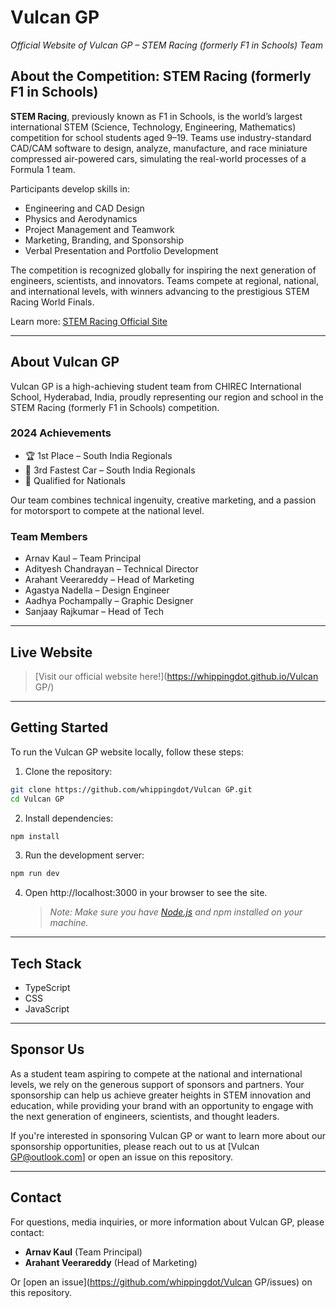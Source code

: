 # Vulcan GP

_Official Website of Vulcan GP – STEM Racing (formerly F1 in Schools) Team_

## About the Competition: STEM Racing (formerly F1 in Schools)

**STEM Racing**, previously known as F1 in Schools, is the world’s largest international STEM (Science, Technology, Engineering, Mathematics) competition for school students aged 9–19. Teams use industry-standard CAD/CAM software to design, analyze, manufacture, and race miniature compressed air-powered cars, simulating the real-world processes of a Formula 1 team.

Participants develop skills in:

- Engineering and CAD Design
- Physics and Aerodynamics
- Project Management and Teamwork
- Marketing, Branding, and Sponsorship
- Verbal Presentation and Portfolio Development

The competition is recognized globally for inspiring the next generation of engineers, scientists, and innovators. Teams compete at regional, national, and international levels, with winners advancing to the prestigious STEM Racing World Finals.

Learn more: [STEM Racing Official Site](https://www.f1inschools.com/)

---

## About Vulcan GP

Vulcan GP is a high-achieving student team from CHIREC International School, Hyderabad, India, proudly representing our region and school in the STEM Racing (formerly F1 in Schools) competition.

### 2024 Achievements

- 🏆 1st Place – South India Regionals
- 🚗 3rd Fastest Car – South India Regionals
- 🎯 Qualified for Nationals

Our team combines technical ingenuity, creative marketing, and a passion for motorsport to compete at the national level.

### Team Members

- Arnav Kaul – Team Principal
- Adityesh Chandrayan – Technical Director
- Arahant Veerareddy – Head of Marketing
- Agastya Nadella – Design Engineer
- Aadhya Pochampally – Graphic Designer
- Sanjaay Rajkumar – Head of Tech

---

## Live Website

> [Visit our official website here!](https://whippingdot.github.io/Vulcan GP/)

---

## Getting Started

To run the Vulcan GP website locally, follow these steps:

1. Clone the repository:

```bash
git clone https://github.com/whippingdot/Vulcan GP.git
cd Vulcan GP
```

2. Install dependencies:

```bash
npm install
```

3. Run the development server:

```bash
npm run dev
```

4. Open http://localhost:3000 in your browser to see the site.
   > _Note: Make sure you have [Node.js](https://nodejs.org/) and npm installed on your machine._

---

## Tech Stack

- TypeScript
- CSS
- JavaScript

---

## Sponsor Us

As a student team aspiring to compete at the national and international levels, we rely on the generous support of sponsors and partners. Your sponsorship can help us achieve greater heights in STEM innovation and education, while providing your brand with an opportunity to engage with the next generation of engineers, scientists, and thought leaders.

If you're interested in sponsoring Vulcan GP or want to learn more about our sponsorship opportunities, please reach out to us at [Vulcan GP@outlook.com] or open an issue on this repository.

---

## Contact

For questions, media inquiries, or more information about Vulcan GP, please contact:

- **Arnav Kaul** (Team Principal)
- **Arahant Veerareddy** (Head of Marketing)

Or [open an issue](https://github.com/whippingdot/Vulcan GP/issues) on this repository.
